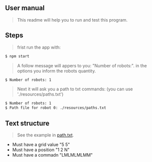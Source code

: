 ## User manual

> This readme will help you to run and test this program.

## Steps

> frist run the app with: 
```bash 
$ npm start
```

> A follow message will appers to you: "Number of robots:". in the options you inform the robots quantity.

```bash 
$ Number of robots: 1
```
> Next it will ask you a path to txt commands: (you can use './resources/paths.txt')
```bash 
$ Number of robots: 1
$ Path file for robot 0: ./resources/paths.txt
```

## Text structure

> See the example in [path.txt](./resources/paths.txt).

* Must have a grid value "5 5"
* Must have a position "1 2 N"
* Must have a commadn "LMLMLMLMM"
